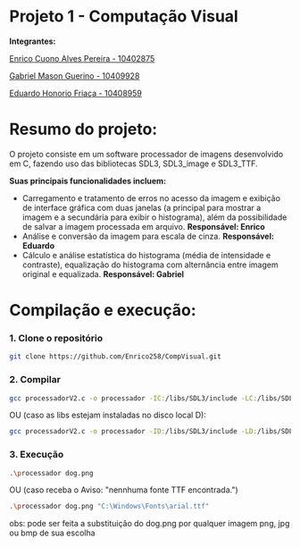 # Projeto 1 - Computação Visual

**Integrantes:**

[Enrico Cuono Alves Pereira - 10402875](https://github.com/Enrico258)

[Gabriel Mason Guerino - 10409928](https://github.com/GabrielMasonGuerino)

[Eduardo Honorio Friaça - 10408959](https://github.com/EduardoFriaca)

# Resumo do projeto:

O projeto consiste em um software processador de imagens desenvolvido em C, fazendo uso das bibliotecas SDL3, SDL3_image e SDL3_TTF. 

**Suas principais funcionalidades incluem:**
- Carregamento e tratamento de erros no acesso da imagem e exibição de interface gráfica com duas janelas (a principal para mostrar a imagem e a secundária para exibir o histograma), além da possibilidade de salvar a imagem processada em arquivo. **Responsável: Enrico**
- Análise e conversão da imagem para escala de cinza. **Responsável: Eduardo**
- Cálculo e análise estatística do histograma (média de intensidade e contraste), equalização do histograma com alternância entre imagem original e equalizada. **Responsável: Gabriel**

# Compilação e execução:

### 1. Clone o repositório

```bash
git clone https://github.com/Enrico258/CompVisual.git
```

### 2. Compilar

```bash
gcc processadorV2.c -o processador -IC:/libs/SDL3/include -LC:/libs/SDL3/lib -lSDL3 -IC:/libs/SDL3_image/include -LC:/libs/SDL3_image/lib -lSDL3_image -IC:/libs/SDL3_ttf/include -LC:/libs/SDL3_ttf/lib -lSDL3_ttf
```
OU (caso as libs estejam instaladas no disco local D):

```bash
gcc processadorV2.c -o processador -ID:/libs/SDL3/include -LD:/libs/SDL3/lib -lSDL3 -ID:/libs/SDL3_image/include -LD:/libs/SDL3_image/lib -lSDL3_image -ID:/libs/SDL3_ttf/include -LD:/libs/SDL3_ttf/lib -lSDL3_ttf
```

### 3. Execução

```bash
.\processador dog.png
```

OU (caso receba o Aviso: "nennhuma fonte TTF encontrada.")

```bash
.\processador dog.png "C:\Windows\Fonts\arial.ttf"
```

obs: pode ser feita a substituição do dog.png por qualquer imagem png, jpg ou bmp de sua escolha
